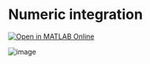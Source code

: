 # Numeric integration

[![Open in MATLAB Online](https://www.mathworks.com/images/responsive/global/open-in-matlab-online.svg)](https://matlab.mathworks.com/open/github/v1?repo=yanndebray/numerics&file=numeric101.mlx&focus=true)

![image](https://github.com/user-attachments/assets/8df2189a-95b0-4147-8891-b660d264f120)
